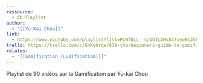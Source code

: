 ```yaml
---
ressource:
  - 📺 Playlist
author:
  - "[[Yu-Kai Chou]]"
link:
  - https://www.youtube.com/playlist?list=PLWf8LL--szQhTLAHs847cewBC2kPvlPG4
trello: https://trello.com/c/G4Kvhrqe/839-the-beginners-guide-to-gamification-yu-kai-chou
relates:
  - "[[Gamification (Ludification)]]"
---
```

Playlist de 90 vidéos sur la Gamification par Yu-kai Chou